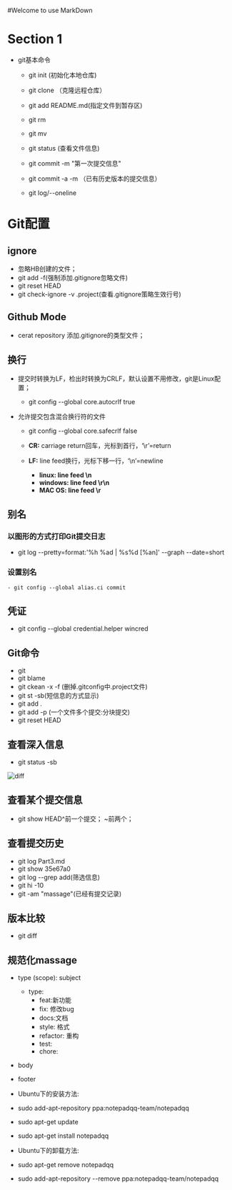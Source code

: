 #Welcome to use MarkDown
# Section 1
  - git基本命令
    - git init (初始化本地仓库)
    - git clone （克隆远程仓库）
    - git add README.md(指定文件到暂存区) 
    - git rm 
    - git mv
    
    - git status (查看文件信息)
    - git commit -m "第一次提交信息"
    - git commit -a -m （已有历史版本的提交信息）
    - git log/--oneline

# Git配置
## ignore
  - 忽略HB创建的文件；
  - git add -f(强制添加.gitignore忽略文件)
  - git reset HEAD
  - git check-ignore -v .project(查看.gitignore策略生效行号)
  
## Github Mode
 - cerat repository 添加.gitignore的类型文件；
 
## 换行  
- 提交时转换为LF，检出时转换为CRLF，默认设置不用修改，git是Linux配置；
  - git config --global core.autocrlf true 
  
- 允许提交包含混合换行符的文件 
  - git config --global core.safecrlf false
  
  - **CR:** carriage return回车，光标到首行，‘\r’=return
  - **LF:** line feed换行，光标下移一行，‘\n’=newline
    - **linux: line feed \n**
    - **windows: line feed \r\n**
    - **MAC OS: line feed \r**
    
## 别名
### 以图形的方式打印Git提交日志
  - git log --pretty=format:'%h %ad | %s%d [%an]' --graph --date=short
  
### 设置别名
	- git config --global alias.ci commit	
	
## 凭证
  - git config --global credential.helper wincred

## Git命令
 - git
 - git blame
 - git ckean -x -f (删掉.gitconfig中.project文件)
 - git st -sb(短信息的方式显示)
 - git add .
 - git add -p (一个文件多个提交:分块提交)
 - git reset HEAD 
 
 ## 查看深入信息
 - git status -sb 
  
![diff](23.png)

 ## 查看某个提交信息
 - git show HEAD^前一个提交； ~前两个；
 
 ## 查看提交历史
 - git log Part3.md
 - git show  35e67a0
 - git log --grep add(筛选信息)
 - git hi -10
 - git -am "massage"(已经有提交记录)
 
## 版本比较
 - git diff
 
## 规范化massage
  - type (scope): subject
    - type:
   		- feat:新功能
   		- fix: 修改bug
   		- docs:文档
   		- style: 格式
   		- refactor: 重构
   		- test:
   		- chore:

 - body
 - footer

 - Ubuntu下的安装方法:

 - sudo add-apt-repository ppa:notepadqq-team/notepadqq

 - sudo apt-get update

 - sudo apt-get install notepadqq


 - Ubuntu下的卸载方法:
 
 - sudo apt-get remove notepadqq
 
 - sudo add-apt-repository --remove ppa:notepadqq-team/notepadqq
 








